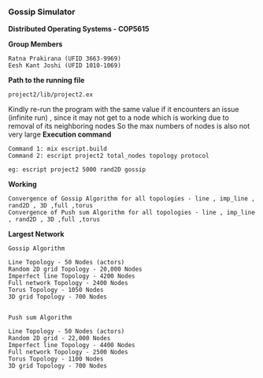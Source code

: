 <h3>Gossip Simulator</h3>

<b>Distributed Operating Systems - COP5615</b>

<b>Group Members</b>
```
Ratna Prakirana (UFID 3663-9969)
Eesh Kant Joshi (UFID 1010-1069)
```
<b>Path to the running file</b>
```
project2/lib/project2.ex
```
Kindly re-run the program with the same value if it encounters an issue (infinite run) , since it may not get to a node which is working due to removal of its neighboring nodes
So the max numbers of nodes is also  not  very large
<b>Execution command</b>
```
Command 1: mix escript.build
Command 2: escript project2 total_nodes topology protocol

eg: escript project2 5000 rand2D gossip
```

<b>Working</b>
```
Convergence of Gossip Algorithm for all topologies - line , imp_line , rand2D , 3D ,full ,torus
Convergence of Push sum Algorithm for all topologies - line , imp_line , rand2D , 3D ,full ,torus
```

<b>Largest Network</b>
```
Gossip Algorithm

Line Topology - 50 Nodes (actors)
Random 2D grid Topology - 20,000 Nodes
Imperfect line Topology - 4200 Nodes
Full network Topology - 2400 Nodes
Torus Topology - 1050 Nodes
3D grid Topology - 700 Nodes


Push sum Algorithm

Line Topology - 50 Nodes (actors)
Random 2D grid - 22,000 Nodes
Imperfect line Topology - 4400 Nodes
Full network Topology - 2500 Nodes
Torus Topology - 1100 Nodes
3D grid Topology - 700 Nodes
```